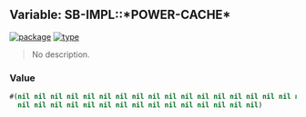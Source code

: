 ## Variable: SB-IMPL::\*POWER-CACHE\*
[![package](https://img.shields.io/badge/Package-SB--IMPL-5f9ea0.svg?style=social&colorA=999999)](../) [![type](https://img.shields.io/badge/Type-Variable-5f9ea0.svg?style=social&colorA=999999)](../#variable) 

> No description.

### Value
```cl
#(nil nil nil nil nil nil nil nil nil nil nil nil nil nil nil nil nil nil nil nil nil nil
  nil nil nil nil nil nil nil nil nil nil nil nil nil nil nil)
```
